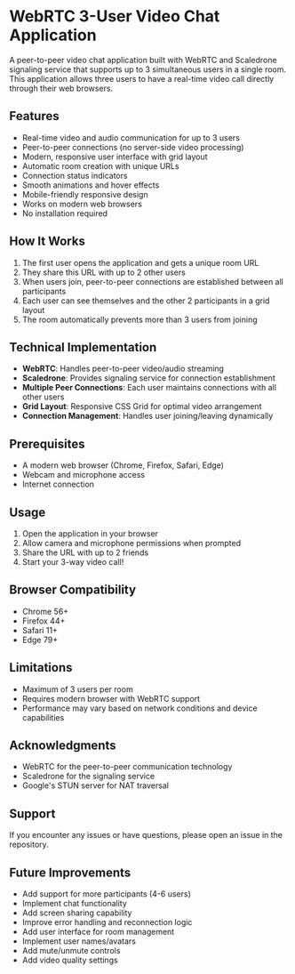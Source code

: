 # WebRTC 3-User Video Chat Application

A peer-to-peer video chat application built with WebRTC and Scaledrone signaling service that supports up to 3 simultaneous users in a single room. This application allows three users to have a real-time video call directly through their web browsers.

## Features

- Real-time video and audio communication for up to 3 users
- Peer-to-peer connections (no server-side video processing)
- Modern, responsive user interface with grid layout
- Automatic room creation with unique URLs
- Connection status indicators
- Smooth animations and hover effects
- Mobile-friendly responsive design
- Works on modern web browsers
- No installation required

## How It Works

1. The first user opens the application and gets a unique room URL
2. They share this URL with up to 2 other users
3. When users join, peer-to-peer connections are established between all participants
4. Each user can see themselves and the other 2 participants in a grid layout
5. The room automatically prevents more than 3 users from joining

## Technical Implementation

- **WebRTC**: Handles peer-to-peer video/audio streaming
- **Scaledrone**: Provides signaling service for connection establishment
- **Multiple Peer Connections**: Each user maintains connections with all other users
- **Grid Layout**: Responsive CSS Grid for optimal video arrangement
- **Connection Management**: Handles user joining/leaving dynamically

## Prerequisites

- A modern web browser (Chrome, Firefox, Safari, Edge)
- Webcam and microphone access
- Internet connection

## Usage

1. Open the application in your browser
2. Allow camera and microphone permissions when prompted
3. Share the URL with up to 2 friends
4. Start your 3-way video call!

## Browser Compatibility

- Chrome 56+
- Firefox 44+
- Safari 11+
- Edge 79+

## Limitations

- Maximum of 3 users per room
- Requires modern browser with WebRTC support
- Performance may vary based on network conditions and device capabilities

## Acknowledgments

- WebRTC for the peer-to-peer communication technology
- Scaledrone for the signaling service
- Google's STUN server for NAT traversal

## Support

If you encounter any issues or have questions, please open an issue in the repository.

## Future Improvements

- Add support for more participants (4-6 users)
- Implement chat functionality
- Add screen sharing capability
- Improve error handling and reconnection logic
- Add user interface for room management
- Implement user names/avatars
- Add mute/unmute controls
- Add video quality settings